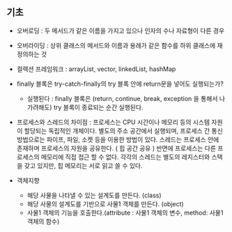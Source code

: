 ## 기초

* 오버로딩 : 두 메서드가 같은 이름을 가지고 있으나 인자의 수나 자료형이 다른 경우
* 오버라이딩 : 상위 클래스의 메서드와 이름과 용례가 같은 함수를 하위 클래스에 재정의하는 것
* 컬렉션 프레임워크 : arrayList, vector, linkedList, hashMap

* finally 블록은 try-catch-finally의 try 블록 안에 return문을 넣어도 실행되는가?
  * 실행된다 : finally 블록은 (return, continue, break, exception 을 통해서 나가려해도)
    try 블록이 종료되는 순간 실행된다.
    
* 프로세스와 스레드의 차이점 : 프로세스는 CPU 시간이나 메모리 등의 시스템 자원이 할당되는 독립적인 개체이다.
  별도의 주소 공간에서 실행되며, 프로세스 간 통신 방법으로는 파이프, 파일, 소켓 등을 이용한 방법이 있다.
  스레드는 프로세스 안에 존재하며 프로세스의 자원을 공유한다. ( 힙 공간 공유 )
  반면에 프로세스는 다른 프로세스의 메모리에 직접 접근 할 수 없다.
  각각의 스레드는 별도의 레지스터와 스택을 갖고 있지만, 힙 메모리는 서로 읽고 쓸 수 있다.
  
* 객체지향
  * 해당 사물을 나타낼 수 있는 설계도를 만든다. (class)
  * 해당 사물의 설계도를 기반으로 사물1 객체를 만든다. (object)
  * 사물1 객체의 기능을 호출한다.(attribute : 사물1 객체의 변수, method: 사물1 객체의 함수)
 
